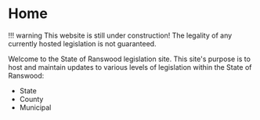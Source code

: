# Home

!!! warning
    This website is still under construction! The legality of any currently hosted legislation is not guaranteed.

Welcome to the State of Ranswood legislation site. This site's purpose is to host and maintain updates to various levels of legislation within the State of Ranswood:

- State
- County
- Municipal

